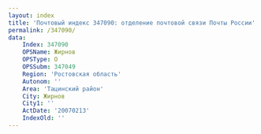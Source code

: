 ```yaml
---
layout: index
title: 'Почтовый индекс 347090: отделение почтовой связи Почты России'
permalink: /347090/
data:
    Index: 347090
    OPSName: Жирнов
    OPSType: О
    OPSSubm: 347049
    Region: 'Ростовская область'
    Autonom: ''
    Area: 'Тацинский район'
    City: Жирнов
    City1: ''
    ActDate: '20070213'
    IndexOld: ''
---
```


